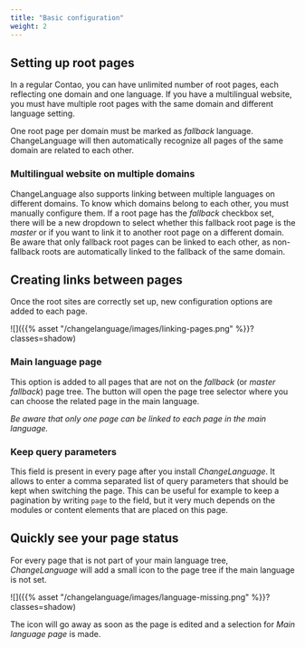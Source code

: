 ```yaml
---
title: "Basic configuration"
weight: 2
---
```



## Setting up root pages

In a regular Contao, you can have unlimited number of root pages, each
reflecting one domain and one language. If you have a multilingual website, you
must have multiple root pages with the same domain and different language
setting.

One root page per domain must be marked as *fallback* language. ChangeLanguage
will then automatically recognize all pages of the same domain are related to
each other.


### Multilingual website on multiple domains

ChangeLanguage also supports linking between multiple languages on different
domains. To know which domains belong to each other, you must manually configure
them. If a root page has the *fallback* checkbox set, there will be a new
dropdown to select whether this fallback root page is the *master* or if you
want to link it to another root page on a different domain. Be aware that only
fallback root pages can be linked to each other, as non-fallback roots are
automatically linked to the fallback of the same domain.


## Creating links between pages

Once the root sites are correctly set up, new configuration options are added to
each page.

![]({{% asset "/changelanguage/images/linking-pages.png" %}}?classes=shadow)


### Main language page

This option is added to all pages that are not on the *fallback*
(or *master fallback*) page tree. The button will open the page tree selector
where you can choose the related page in the main language.

*Be aware that only one page can be linked to each page in the main language.*


### Keep query parameters

This field is present in every page after you install *ChangeLanguage*.
It allows to enter a comma separated list of query parameters that should be
kept when switching the page. This can be useful for example to keep a
pagination by writing `page` to the field, but it very much depends on the
modules or content elements that are placed on this page.


## Quickly see your page status

For every page that is not part of your main language tree, *ChangeLanguage*
will add a small icon to the page tree if the main language is not set.

![]({{% asset "/changelanguage/images/language-missing.png" %}}?classes=shadow)

The icon will go away as soon as the page is edited and a selection for
*Main language page* is made.
